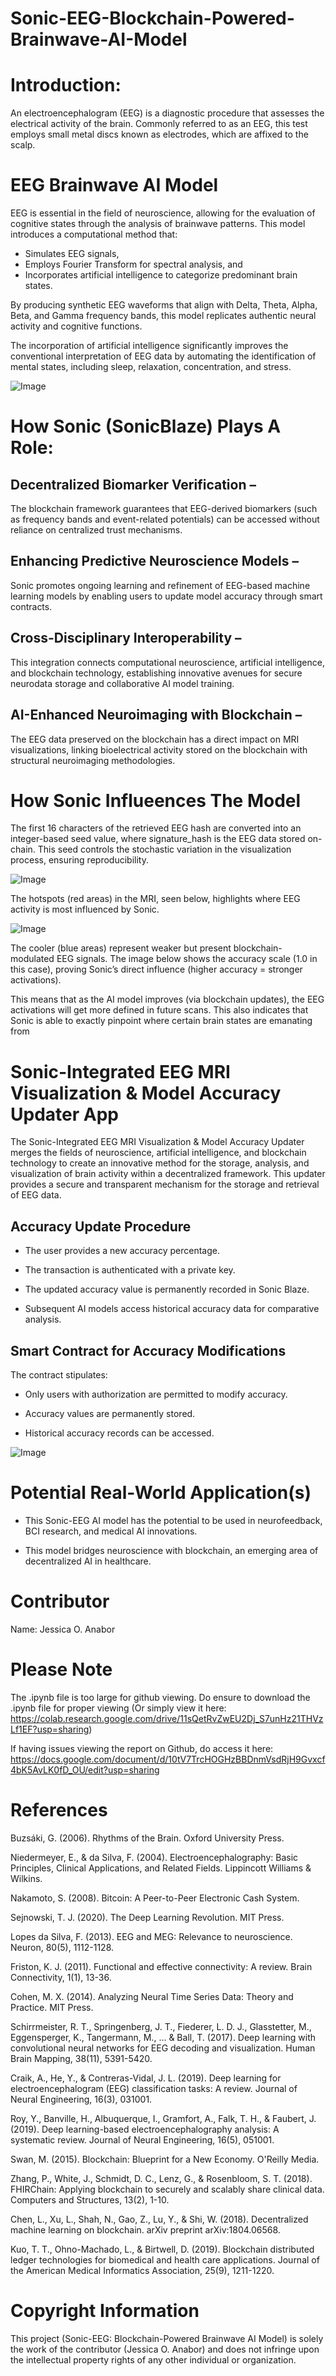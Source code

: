 # Sonic-EEG-Blockchain-Powered-Brainwave-AI-Model

# Introduction: 

An electroencephalogram (EEG) is a diagnostic procedure that assesses the electrical activity of the brain. Commonly referred to as an EEG, this test employs small metal discs known as electrodes, which are affixed to the scalp. 

# EEG Brainwave AI Model
EEG is essential in the field of neuroscience, allowing for the evaluation of cognitive states through the analysis of brainwave patterns. This model introduces a computational method that:

- Simulates EEG signals, 
- Employs Fourier Transform for spectral analysis, and 
- Incorporates artificial intelligence to categorize predominant brain states. 

By producing synthetic EEG waveforms that align with Delta, Theta, Alpha, Beta, and Gamma frequency bands, this model replicates authentic neural activity and cognitive functions.

The incorporation of artificial intelligence significantly improves the conventional interpretation of EEG data by automating the identification of mental states, including sleep, relaxation, concentration, and stress. 

![Image](https://github.com/user-attachments/assets/cd5461cd-7260-49b7-91c3-7b94a59f9163)


# How Sonic (SonicBlaze) Plays A Role:

## Decentralized Biomarker Verification – 
The blockchain framework guarantees that EEG-derived biomarkers (such as frequency bands and event-related potentials) can be accessed without reliance on centralized trust mechanisms.

## Enhancing Predictive Neuroscience Models – 
Sonic promotes ongoing learning and refinement of EEG-based machine learning models by enabling users to update model accuracy through smart contracts.

## Cross-Disciplinary Interoperability – 
This integration connects computational neuroscience, artificial intelligence, and blockchain technology, establishing innovative avenues for secure neurodata storage and collaborative AI model training.

## AI-Enhanced Neuroimaging with Blockchain – 
The EEG data preserved on the blockchain has a direct impact on MRI visualizations, linking bioelectrical activity stored on the blockchain with structural neuroimaging methodologies.

# How Sonic Influeences The Model

The first 16 characters of the retrieved EEG hash are converted into an integer-based seed value, where signature_hash is the EEG data stored on-chain. This seed controls the stochastic variation in the visualization process, ensuring reproducibility.


![Image](https://github.com/user-attachments/assets/a8780d1e-3340-4f87-8dee-d15f9914da07)


The hotspots (red areas) in the MRI, seen below, highlights where EEG activity is most influenced by Sonic.

![Image](https://github.com/user-attachments/assets/04427a6f-b564-4c21-8e53-cb1d08fb45b7)


The cooler (blue areas) represent weaker but present blockchain-modulated EEG signals.
The image below shows the accuracy scale (1.0 in this case), proving Sonic’s direct influence (higher accuracy = stronger activations).

This means that as the AI model improves (via blockchain updates), the EEG activations will get more defined in future scans. This also indicates that Sonic is able to exactly pinpoint where certain brain states are emanating from


# Sonic-Integrated EEG MRI Visualization & Model Accuracy Updater App

The Sonic-Integrated EEG MRI Visualization & Model Accuracy Updater merges the fields of neuroscience, artificial intelligence, and blockchain technology to create an innovative method for the storage, analysis, and visualization of brain activity within a decentralized framework. This updater provides a secure and transparent mechanism for the storage and retrieval of EEG data.

## Accuracy Update Procedure  

- The user provides a new accuracy percentage.
  
- The transaction is authenticated with a private key.  

- The updated accuracy value is permanently recorded in Sonic Blaze. 
 
- Subsequent AI models access historical accuracy data for comparative analysis.  

## Smart Contract for Accuracy Modifications  

The contract stipulates: 

- Only users with authorization are permitted to modify accuracy.  

- Accuracy values are permanently stored.  

- Historical accuracy records can be accessed.

![Image](https://github.com/user-attachments/assets/988c0fdc-1dbc-41f8-b679-a2f01f099dee)

# Potential Real-World Application(s)

- This Sonic-EEG AI model has the potential to be used in neurofeedback, BCI research, and medical AI innovations.

- This model bridges neuroscience with blockchain, an emerging area of decentralized AI in healthcare.

# Contributor
Name: Jessica O. Anabor

# Please Note
The .ipynb file is too large for github viewing. Do ensure to download the .ipynb file for proper viewing (Or simply view it here: https://colab.research.google.com/drive/11sQetRvZwEU2Dj_S7unHz21THVzLf1EF?usp=sharing)

If having issues viewing the report on Github, do access it here: https://docs.google.com/document/d/10tV7TrcHOGHzBBDnmVsdRjH9Gvxcf4bK5AvLK0fD_OU/edit?usp=sharing

# References

Buzsáki, G. (2006). Rhythms of the Brain. Oxford University Press.

Niedermeyer, E., & da Silva, F. (2004). Electroencephalography: Basic Principles, Clinical Applications, and Related Fields. Lippincott Williams & Wilkins.

Nakamoto, S. (2008). Bitcoin: A Peer-to-Peer Electronic Cash System.

Sejnowski, T. J. (2020). The Deep Learning Revolution. MIT Press.

Lopes da Silva, F. (2013). EEG and MEG: Relevance to neuroscience. Neuron, 80(5), 1112-1128.

Friston, K. J. (2011). Functional and effective connectivity: A review. Brain Connectivity, 1(1), 13-36.

Cohen, M. X. (2014). Analyzing Neural Time Series Data: Theory and Practice. MIT Press.

Schirrmeister, R. T., Springenberg, J. T., Fiederer, L. D. J., Glasstetter, M., Eggensperger, K., Tangermann, M., ... & Ball, T. (2017). Deep learning with convolutional neural networks for EEG decoding and visualization. Human Brain Mapping, 38(11), 5391-5420.

Craik, A., He, Y., & Contreras-Vidal, J. L. (2019). Deep learning for electroencephalogram (EEG) classification tasks: A review. Journal of Neural Engineering, 16(3), 031001.

Roy, Y., Banville, H., Albuquerque, I., Gramfort, A., Falk, T. H., & Faubert, J. (2019). Deep learning-based electroencephalography analysis: A systematic review. Journal of Neural Engineering, 16(5), 051001.

Swan, M. (2015). Blockchain: Blueprint for a New Economy. O'Reilly Media.

Zhang, P., White, J., Schmidt, D. C., Lenz, G., & Rosenbloom, S. T. (2018). FHIRChain: Applying blockchain to securely and scalably share clinical data. Computers and Structures, 13(2), 1-10.

Chen, L., Xu, L., Shah, N., Gao, Z., Lu, Y., & Shi, W. (2018). Decentralized machine learning on blockchain. arXiv preprint arXiv:1804.06568.

Kuo, T. T., Ohno-Machado, L., & Birtwell, D. (2019). Blockchain distributed ledger technologies for biomedical and health care applications. Journal of the American Medical Informatics Association, 25(9), 1211-1220.

# Copyright Information

This project (Sonic-EEG: Blockchain-Powered Brainwave AI Model) is solely the work of the contributor (Jessica O. Anabor) and does not infringe upon the intellectual property rights of any other individual or organization.

